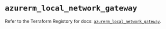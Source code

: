 # `azurerm_local_network_gateway`

Refer to the Terraform Registory for docs: [`azurerm_local_network_gateway`](https://www.terraform.io/docs/providers/azurerm/r/local_network_gateway).
